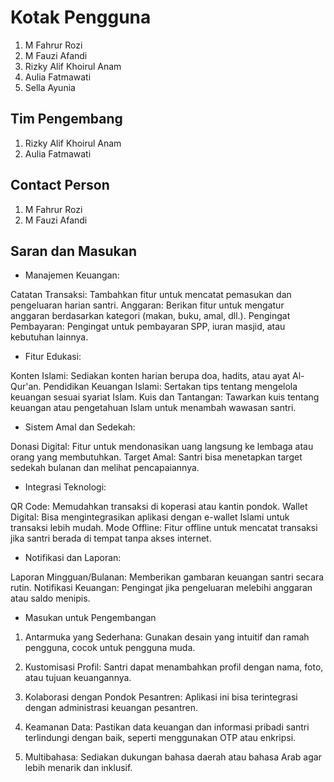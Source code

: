 # Kotak Pengguna

1. M Fahrur Rozi
2. M Fauzi Afandi
3. Rizky Alif Khoirul Anam
4. Aulia Fatmawati
5. Sella Ayunia

## Tim Pengembang

1. Rizky Alif Khoirul Anam
2. Aulia Fatmawati

## Contact Person 

1. M Fahrur Rozi
2. M Fauzi Afandi

## Saran dan Masukan

* Manajemen Keuangan:

Catatan Transaksi: Tambahkan fitur untuk mencatat pemasukan dan pengeluaran harian santri.
Anggaran: Berikan fitur untuk mengatur anggaran berdasarkan kategori (makan, buku, amal, dll.).
Pengingat Pembayaran: Pengingat untuk pembayaran SPP, iuran masjid, atau kebutuhan lainnya.

* Fitur Edukasi:

Konten Islami: Sediakan konten harian berupa doa, hadits, atau ayat Al-Qur'an.
Pendidikan Keuangan Islami: Sertakan tips tentang mengelola keuangan sesuai syariat Islam.
Kuis dan Tantangan: Tawarkan kuis tentang keuangan atau pengetahuan Islam untuk menambah wawasan santri.

* Sistem Amal dan Sedekah:

Donasi Digital: Fitur untuk mendonasikan uang langsung ke lembaga atau orang yang membutuhkan.
Target Amal: Santri bisa menetapkan target sedekah bulanan dan melihat pencapaiannya.

* Integrasi Teknologi:

QR Code: Memudahkan transaksi di koperasi atau kantin pondok.
Wallet Digital: Bisa mengintegrasikan aplikasi dengan e-wallet Islami untuk transaksi lebih mudah.
Mode Offline: Fitur offline untuk mencatat transaksi jika santri berada di tempat tanpa akses internet.

* Notifikasi dan Laporan:

Laporan Mingguan/Bulanan: Memberikan gambaran keuangan santri secara rutin.
Notifikasi Keuangan: Pengingat jika pengeluaran melebihi anggaran atau saldo menipis.

* Masukan untuk Pengembangan

1. Antarmuka yang Sederhana: Gunakan desain yang intuitif dan ramah pengguna, cocok untuk pengguna muda.

2. Kustomisasi Profil: Santri dapat menambahkan profil dengan nama, foto, atau tujuan keuangannya.

3. Kolaborasi dengan Pondok Pesantren: Aplikasi ini bisa terintegrasi dengan administrasi keuangan pesantren.

4. Keamanan Data: Pastikan data keuangan dan informasi pribadi santri terlindungi dengan baik, seperti menggunakan OTP atau enkripsi.

5. Multibahasa: Sediakan dukungan bahasa daerah atau bahasa Arab agar lebih menarik dan inklusif.

